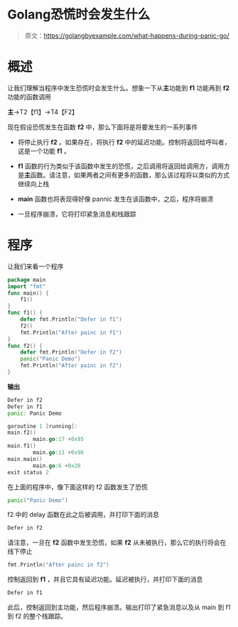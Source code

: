 # Golang恐慌时会发生什么

> 原文：<https://golangbyexample.com/what-happens-during-panic-go/>

# **概述**

让我们理解当程序中发生恐慌时会发生什么。想象一下从**主**功能到 **f1** 功能再到 **f2** 功能的函数调用

**主**->T2【f1】->T4【F2】

现在假设恐慌发生在函数 **f2** 中，那么下面将是将要发生的一系列事件

*   将停止执行 **f2** 。如果存在，将执行 **f2** 中的延迟功能。控制将返回给呼叫者，这是一个功能 **f1** 。

*   **f1** 函数的行为类似于该函数中发生的恐慌，之后调用将返回给调用方，调用方是**主**函数。请注意，如果两者之间有更多的函数，那么该过程将以类似的方式继续向上栈

*   **main** 函数也将表现得好像 pannic 发生在该函数中，之后，程序将崩溃

*   一旦程序崩溃，它将打印紧急消息和栈跟踪

# **程序**

让我们来看一个程序

```go
package main
import "fmt"
func main() {
    f1()
}
func f1() {
    defer fmt.Println("Defer in f1")
    f2()
    fmt.Println("After painc in f1")
}
func f2() {
    defer fmt.Println("Defer in f2")
    panic("Panic Demo")
    fmt.Println("After painc in f2")
}
```

**输出**

```go
Defer in f2
Defer in f1
panic: Panic Demo

goroutine 1 [running]:
main.f2()
        main.go:17 +0x95
main.f1()
        main.go:11 +0x96
main.main()
        main.go:6 +0x20
exit status 2
```

在上面的程序中，像下面这样的 f2 函数发生了恐慌

```go
panic("Panic Demo")
```

f2 中的 delay 函数在此之后被调用，并打印下面的消息

```go
Defer in f2
```

请注意，一旦在 **f2** 函数中发生恐慌，如果 **f2** 从未被执行，那么它的执行将会在线下停止

```go
fmt.Println("After painc in f2")
```

控制返回到 **f1** ，并且它具有延迟功能。延迟被执行，并打印下面的消息

```go
Defer in f1
```

此后，控制返回到主功能，然后程序崩溃。输出打印了紧急消息以及从 main 到 f1 到 f2 的整个栈跟踪。